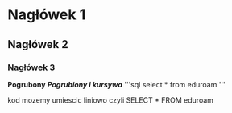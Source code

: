 # Nagłówek 1
## Nagłówek 2
### Nagłówek 3

**Pogrubony**
**_Pogrubiony i kursywa_**
'''sql
select * from eduroam
'''

kod mozemy umiescic liniowo czyli SELECT * FROM eduroam
